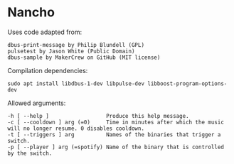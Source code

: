 # Nancho

Uses code adapted from:

    dbus-print-message by Philip Blundell (GPL)
    pulsetest by Jason White (Public Domain)
    dbus-sample by MakerCrew on GitHub (MIT license)

Compilation dependencies:

    sudo apt install libdbus-1-dev libpulse-dev libboost-program-options-dev

Allowed arguments:
```
-h [ --help ]                  Produce this help message.  
-c [ --cooldown ] arg (=0)     Time in minutes after which the music will no longer resume. 0 disables cooldown.  
-t [ --triggers ] arg          Names of the binaries that trigger a switch.  
-p [ --player ] arg (=spotify) Name of the binary that is controlled by the switch.
```
